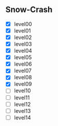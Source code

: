 ## Snow-Crash

* [x] level00
* [x] level01
* [x] level02
* [x] level03
* [x] level04
* [x] level05
* [x] level06
* [x] level07
* [x] level08
* [x] level09
* [ ] level10
* [ ] level11
* [ ] level12
* [ ] level13
* [ ] level14